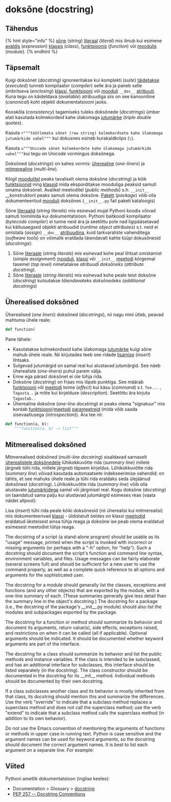 # doksõne \(docstring\)

## Tähendus

{% hint style="info" %}
[sõne](../../python/sisseehitatud-tueuebid/sone-str/) \(_string_\) [literaal](literaal-literal.md) \(_literal_\) mis ilmub kui esimene [avaldis](avaldis-expression.md) \(_expression_\) [klassis](klass-class.md) \(_class_\), [funktsioonis](funktsioon-function.md) \(_function_\) või [moodulis](moodul-module.md) \(_module_\).
{% endhint %}

## Täpsemalt

Kuigi doksõnet \(_docstring_\) ignoreeritakse kui komplekti \(_suite_\) [täidetakse](taeitmine-execution.md) \(_executed_\) tunneb kompilaator \(_compiler_\) selle ära ja paneb selle  ümbritseva \(_enclosing_\) [klassi](klass-class.md), [funktsiooni](funktsioon-function.md) või [mooduli](moodul-module.md) `__doc__` [atribuuti](atribuut-attribute.md). Kuna tegu on käideldava \(_available_\) atribuudiga siis on see kanooniline \(_canonical_\) koht objekti dokumentatsiooni jaoks.

Kooskõla \(_consistency_\) tagamiseks tuleks doksõnede \(_docstrings_\) ümber alati kasutada kolmekordeid kahe ülakomaga [jutumärke](jutumaergid.md) \(_triple double quotes_\). 

Kasuta `r"""töötlemata sõnet (raw string) kolmekordsete kahe ülakomaga jutumärkide vahel"""`  kui dokusnes esineb kurakaldkriips \(`\`\). 

Kasuta `u"""Unicode sõnet kolmekordete kahe ülakomaga jutumärkide vahel"""`kui tegu on Unicode vormingus doksõnega.

Doksõned \(_docstrings_\) on kahes vormis: [üherealine](dokumentatsiooni-sone-docstring.md#ueherealised-dokusoned) \(_one-liners_\) ja [mitmerealine](dokumentatsiooni-sone-docstring.md#mitmerealised-dokusoned) \(_multi-line_\). 

Kõigil [moodulitel](moodul-module.md) peaks tavaliselt olema doksõne \(_docstring_\) ja kõik [funktsioonid](funktsioon-function.md) ning [klassid](klass-class.md) mida eksporditakse mooduliga peaksid samuti omama doksõnet. Avalikel meetoditel \(_public methods_\) s.h. `__init__`  __konstruktoril peaks samuti  olema doksõne. [Pakett](pakett-package.md) \(_package_\) võib olla dokumenteeritud [mooduli](moodul-module.md) doksõnes \(`__init__.py` fail paketi kataloogis\) 

Sõne [literaalid](literaal-literal.md) \(_string literals_\) mis esinevad mujal Pythoni koodis võivad samuti toimimida kui dokumentatsioon. Pythoni baitkoodi kompilaator \(_bytecode compiler_\) ei tunne neid ära ja seetõttu pole nad ligipääsetavad kui käitusaegsed objekti atribuudid \(_runtime object attributes_\) s.t. neid ei omistata \(_assign_\) `__doc__` [atribuudina](atribuut-attribute.md), kuid tarkvaraliste vahenditega \(_software tools_\) on võimalik eraldada täiendavalt kahte tüüpi dokusõnesid \(_docstrings_\):

1. Sõne [literaale](literaal-literal.md) \(_string literals_\) mis esinevad kohe peal lihtsat omistamist \(_simple assignment_\) [mooduli](moodul-module.md), [klassi](klass-class.md) või `__init__` [meetodi](meetod-method.md) kõrgeimal tasemel \(_top level_\) nimetatakse _atribuudi doksõneks_ \(_attribute docstring_\). 
2. Sõne [literaale](literaal-literal.md) \(_string literals_\) mis esinevad kohe peale teist doksõne \(_docstring_\) kutsutakse _täiendavateks doksõnedeks_ \(_additional docstrings_\)

## Üherealised doksõned

Üherealised \(_one liners_\) doksõned \(_docstrings_\), nii nagu nimi ütleb, peavad mahtuma ühele reale:

```python
def function(
```

Pane tähele:

* Kasutatakse kolmekordseid kahe ülakomaga [jutumärke](jutumaergid.md) kuigi sõne mahub ühele reale. Nii kirjutades teeb see ridade [lisamise](lisamine-insert.md) \(_insert_\) lihtsaks.
* Sulgevad jutumärgid on samal real kui alustavad jutumärgid. See näeb üherealiste \(_one-liners_\) puhul parem välja.
* Enne ega pärast doksõnet ei ole tühja rida.
* Doksõne \(_docstring_\) on fraas mis lõpeb punktiga. See määrab [funktsiooni](funktsioon-function.md) või [meetodi](meetod-method.md) toime \(_effect_\) kui käsu \(_command_\) s.t. `Tee...` , `Tagasta..` ja mitte kui kirjelduse \(_description_\). Seetõttu ära kirjuta `Tagastab..` 
* Üherealine doksõne \(_one-line docstring_\) ei peaks olema "signatuur" mis kordab [funktsiooni](funktsioon-function.md)/[meetodi](meetod-method.md) [parameetreid](parameeter-parameter.md) \(mida võib saada sisevaatlusega \(_introspection_\)\). Ära tee nii:

```python
def function(a, b):
    """function(a, b) -> list"""
```

## Mitmerealised doksõned

Mitmerealised doksõned \(_multi-line docstring_\) sisaldavad sarnaselt [üherealistele doksõnedele](dokumentatsiooni-sone-docstring.md#ueherealised-doksoned) lühikokkuvõtte rida \(_summary line_\) millele järgneb tühi rida, millele järgneb täpsem kirjeldus. Lühikokkuvõtte rida \(_summary line_\) võivad kasutada automaatsete indekseerimise vahendid; on tähtis, et see mahuks ühele reale ja tühi rida eraldaks seda ülejäänud doksõnest \(_docstring_\). Lühikokkuvõtte rida \(_summary line_\) võib olla alustavate [jutumärkidega](jutumaergid.md) samal või järgmisel real. Kogu doksõne \(_docstring_\) on taandatud sama palju kui alustavad jutumärgid esimeses reas \(vaata näidet allpool\):

Lisa \(_insert_\) tühi rida peale kõiki doksõnesid \(nii üherealisi kui mitmerealisi\) mis dokumenteerivad [klassi](klass-class.md) - üldistatult öeldes on klassi [meetodid](meetod-method.md) eraldatud üksteisest ainsa tühja reaga ja doksõne ise peab olema eraldatud esimesest meetodist tühja reaga.



The docstring of a script \(a stand-alone program\) should be usable as its "usage" message, printed when the script is invoked with incorrect or missing arguments \(or perhaps with a "-h" option, for "help"\). Such a docstring should document the script's function and command line syntax, environment variables, and files. Usage messages can be fairly elaborate \(several screens full\) and should be sufficient for a new user to use the command properly, as well as a complete quick reference to all options and arguments for the sophisticated user.

The docstring for a module should generally list the classes, exceptions and functions \(and any other objects\) that are exported by the module, with a one-line summary of each. \(These summaries generally give less detail than the summary line in the object's docstring.\) The docstring for a package \(i.e., the docstring of the package's \_\_init\_\_.py module\) should also list the modules and subpackages exported by the package.

The docstring for a function or method should summarize its behavior and document its arguments, return value\(s\), side effects, exceptions raised, and restrictions on when it can be called \(all if applicable\). Optional arguments should be indicated. It should be documented whether keyword arguments are part of the interface.

The docstring for a class should summarize its behavior and list the public methods and instance variables. If the class is intended to be subclassed, and has an additional interface for subclasses, this interface should be listed separately \(in the docstring\). The class constructor should be documented in the docstring for its \_\_init\_\_ method. Individual methods should be documented by their own docstring.

If a class subclasses another class and its behavior is mostly inherited from that class, its docstring should mention this and summarize the differences. Use the verb "override" to indicate that a subclass method replaces a superclass method and does not call the superclass method; use the verb "extend" to indicate that a subclass method calls the superclass method \(in addition to its own behavior\).

_Do not_ use the Emacs convention of mentioning the arguments of functions or methods in upper case in running text. Python is case sensitive and the argument names can be used for keyword arguments, so the docstring should document the correct argument names. It is best to list each argument on a separate line. For example:  
  


## Viited

Pythoni ametlik dokumentatsioon \(inglise keeles\):

* Documentation &gt; Glossary &gt; [docstring](https://docs.python.org/3/glossary.html#term-docstring)
* [PEP 257 -- Docstring Conventions](https://www.python.org/dev/peps/pep-0257/)

